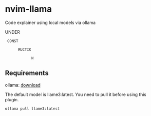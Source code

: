 # nvim-llama

Code explainer using local models via ollama

UNDER 

     CONST

          RUCTIO

                N

## Requirements

ollama: [download](https://ollama.com/download)

The default model is llame3:latest. You need to pull it before using this plugin.

```bash
ollama pull llame3:latest
```
